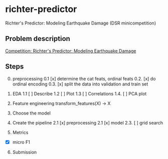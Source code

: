 # richter-predictor
Richter's Predictor: Modeling Earthquake Damage (DSR minicompetition)

## Problem description
[Competition: Richter's Predictor: Modeling Earthquake Damage](https://www.drivendata.org/competitions/57/nepal-earthquake/)

## Steps

0. preprocessing
0.1 [x] determine the cat feats, ordinal feats
0.2. [x] do ordinal encoding
0.3. [x] split the data into validation and train set

1. EDA
1.1 [ ] Describe
1.2 [ ] Plot
1.3 [ ] Correlations
1.4. [ ] PCA plot

2. Feature engineering
transform_features(X) -> X

3. Choose the model

4. Create the pipeline
2.1 [x] preprocessing
2.1 [x] model
2.3. [ ] grid search

5. Metrics
- [x] micro F1

6. Submission
